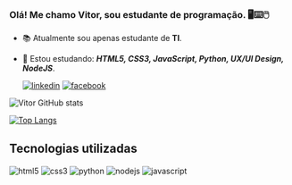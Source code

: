 ### Olá! Me chamo Vitor, sou estudante de programação. 🖥️⌨️🖱️

- 📚 Atualmente sou apenas estudante de **TI**.
- 📜 Estou estudando: ***HTML5, CSS3, JavaScript, Python, UX/UI Design, NodeJS***.

  [![linkedin](https://img.shields.io/badge/LinkedIn-0077B5?style=for-the-badge&logo=linkedin&logoColor=white)](https://www.linkedin.com/in/vitor-hirt-b17807225/)
  [![facebook](https://img.shields.io/badge/Facebook-1877F2?style=for-the-badge&logo=facebook&logoColor=white)](https://www.facebook.com/profile.php?id=100079710301346)

![Vitor GitHub stats](https://github-readme-stats.vercel.app/api?username=Vitor-Hirt&theme=great-gatsby&show_icons=true)

[![Top Langs](https://github-readme-stats.vercel.app/api/top-langs/?username=Vitor-Hirt)](https://github.com/anuraghazra/github-readme-stats)

## Tecnologias utilizadas

<div>
<img align="center" alt="html5" src="https://img.shields.io/badge/HTML5-E34F26?style=for-the-badge&logo=html5&logoColor=white" />
<img align="center" alt="css3" src="https://img.shields.io/badge/CSS3-1572B6?style=for-the-badge&logo=css3&logoColor=white" />
<img align="center" alt="python" src="https://img.shields.io/badge/Python-3776AB?style=for-the-badge&logo=python&logoColor=white" />
<img align="center" alt="nodejs" src="https://img.shields.io/badge/Node.js-43853D?style=for-the-badge&logo=node.js&logoColor=white"/>
<img align="center" alt="javascript" src="https://img.shields.io/badge/JavaScript-F7DF1E?style=for-the-badge&logo=javascript&logoColor=black"/>
</div>
